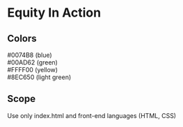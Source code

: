 # Equity In Action

## Colors
#0074B8 (blue) \
#00AD62 (green) \
#FFFF00 (yellow) \
#8EC650 (light green)

## Scope
Use only index.html and front-end languages (HTML, CSS)
